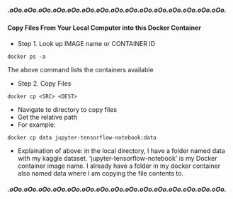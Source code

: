 ##### .oOo.oOo.oOo.oOo.oOo.oOo.oOo.oOo.oOo.oOo.oOo.oOo.oOo.oOo.oOo.


#### Copy Files From Your Local Computer into this Docker Container
- Step 1. Look up IMAGE name or CONTAINER ID
```
docker ps -a
```
The above command lists the containers available 
- Step 2. Copy Files
```
docker cp <SRC> <DEST>
```
- Navigate to directory to copy files
- Get the relative path
- For example:
```
docker cp data jupyter-tensorflow-notebook:data
```
- Explaination of above: in the local directory, I have a folder named data with my kaggle dataset. 
'jupyter-tensorflow-notebook' is my Docker container image name. I already have a folder in my docker 
container also named data where I am copying the file contents to. 

##### .oOo.oOo.oOo.oOo.oOo.oOo.oOo.oOo.oOo.oOo.oOo.oOo.oOo.oOo.oOo.
